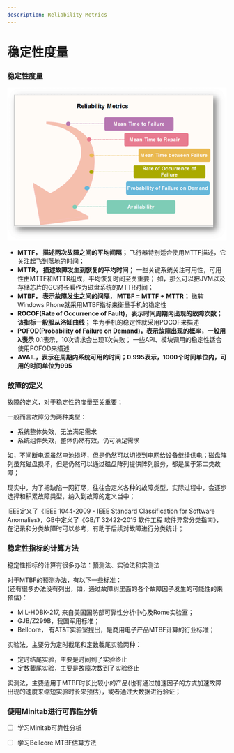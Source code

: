```yaml
---
description: Reliability Metrics
---
```


# 稳定性度量

### 稳定性度量

![&#x7A33;&#x5B9A;&#x6027;&#x5EA6;&#x91CF;&#x6307;&#x6807;](../.gitbook/assets/image%20%2832%29.png)

* **MTTF， 描述两次故障之间的平均间隔；** 飞行器特别适合使用MTTF描述，它关注起飞到落地的时间； 
* **MTTR， 描述故障发生到恢复的平均时间；** 一些关键系统关注可用性，可用性由MTTF和MTTR组成，平均恢复时间至关重要； 如，那么可以把JVM以及存储芯片的GC时长看作为磁盘系统的MTTR时间； 
* **MTBF， 表示故障发生之间的间隔， MTBF = MTTF + MTTR；** 微软Windows Phone就采用MTBF指标来衡量手机的稳定性 
* **ROCOF\(Rate of Occurrence of Fault\)，表示时间周期内出现的故障次数；该指标一般服从浴缸曲线；** 华为手机的稳定性就采用POCOF来描述 
* **POFOD\(Probability of Failure on Demand\)，表示故障出现的概率，一般用λ表示** 0.1表示，10次请求会出现1次失败； 一些API、模块调用的稳定性适合使用POFOD来描述 
* **AVAIL，表示在周期内系统可用的时间；0.995表示，1000个时间单位内，可用的时间单位为995**

### 故障的定义

故障的定义，对于稳定性的度量至关重要；

一般而言故障分为两种类型：

* 系统整体失效，无法满足需求
* 系统组件失效，整体仍然有效，仍可满足需求

如，不间断电源虽然电池损坏，但是仍然可以切换到电网给设备继续供电；磁盘阵列虽然磁盘损坏，但是仍然可以通过磁盘阵列提供阵列服务，都是属于第二类故障；

现实中，为了把缺陷一网打尽，往往会定义各种的故障类型，实际过程中，会逐步选择和积累故障类型，纳入到故障的定义当中；

IEEE定义了《IEEE 1044-2009 - IEEE Standard Classification for Software Anomalies》，GB中定义了《GB/T 32422-2015 软件工程 软件异常分类指南》，在记录和分类故障时可以参考，有助于后续对故障进行分类统计；

### 稳定性指标的计算方法

稳定性指标的计算有很多办法：预测法、实验法和实测法

对于MTBF的预测办法，有以下一些标准：  
\(还有很多办法没有列出，如，通过故障树里面的各个故障因子发生的可能性的来预估\)：

* MIL-HDBK-217,  来自美国国防部可靠性分析中心及Rome实验室；
* GJB/Z299B，我国军用标准；
* Bellcore， 有AT&T实验室提出，是商用电子产品MTBF计算的行业标准；

实验法，主要分为定时截尾和定数截尾实验两种：

* 定时结尾实验，主要是时间到了实验终止
* 定数截尾实验，主要是故障次数到了实验终止

实测法，主要适用于MTBF时长比较小的产品\(也有通过加速因子的方式加速故障出现的速度来缩短实验时长来预估），或者通过大数据进行验证；

### 使用Minitab进行可靠性分析

* [ ] 学习Minitab可靠性分析
* [ ] 学习Bellcore MTBF估算方法

